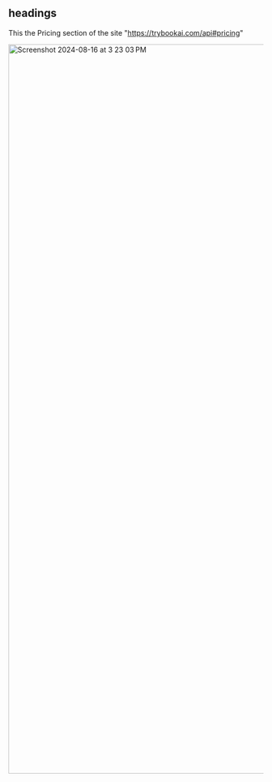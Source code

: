 ## headings
This the Pricing section of the site "https://trybookai.com/api#pricing"

<img width="1440" alt="Screenshot 2024-08-16 at 3 23 03 PM" src="https://github.com/user-attachments/assets/7b2a7eca-bb50-424a-b5f6-bae95a53f12b">
